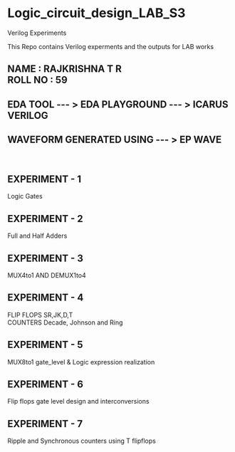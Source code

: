 # Logic_circuit_design_LAB_S3
Verilog Experiments

This Repo contains Verilog experments and the outputs for LAB works 

NAME : RAJKRISHNA T R <br>
ROLL NO : 59
----------------------


EDA TOOL --- > EDA PLAYGROUND --- > ICARUS VERILOG <br>
--------------------------------------------------

WAVEFORM GENERATED USING  --- > EP WAVE
---------------------------------------


<br>

EXPERIMENT - 1
--------------
Logic Gates 

EXPERIMENT - 2
--------------
Full and Half Adders

EXPERIMENT - 3
--------------
MUX4to1 AND DEMUX1to4

EXPERIMENT - 4
--------------
FLIP FLOPS SR,JK,D,T<br>
COUNTERS  Decade, Johnson and Ring

EXPERIMENT - 5
--------------
MUX8to1 gate_level & Logic expression realization

EXPERIMENT - 6
--------------
Flip flops gate level design and interconversions

EXPERIMENT - 7
--------------
Ripple and Synchronous counters using T flipflops
